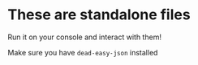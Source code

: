 # These are standalone files

Run it on your console and interact with them!

Make sure you have `dead-easy-json` installed